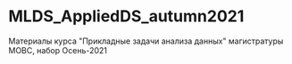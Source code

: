 # MLDS_AppliedDS_autumn2021
Материалы курса "Прикладные задачи анализа данных" магистратуры МОВС, набор Осень-2021
